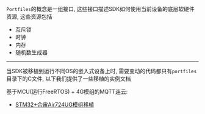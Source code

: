 `Portfiles`的概念是一组接口, 这些接口描述SDK如何使用当前设备的底层软硬件资源, 这些资源包括

+ 互斥锁
+ 时钟
+ 内存
+ 随机数生成器

---
当SDK被移植到运行不同OS的嵌入式设备上时, 需要变动的代码都只有`portfiles`目录下的C文件, 以下我们提供了一些移植的实例文档

基于MCU(运行FreeRTOS) + 4G模组的MQTT连云:
+ [STM32+合宙Air724UG模组移植](https://help.aliyun.com/document_detail/254820.html?spm=a2c4g.11174283.6.1045.11b14c07U31eqg)
